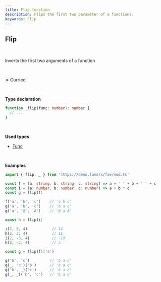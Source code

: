 ```yaml
---
title: Flip function
description: Flips the first two parameter of a functions.
keywords: Flip
---
```


## Flip
<br>

Inverts the first two arguments of a function

<br>

&cross; Curried

<br>

**Type declaration**

```typescript
function _flip(func: number): number {
  // ...
}
```
<br>

**Used types**
* [Func](/types/Func)

<br>

**Examples**
```typescript
import { flip, _ } from 'https://deno.land/x/fae/mod.ts'

const f = (a: string, b: string, c: string) => a + ' ' + b + ' ' + c
const i = (a: number, b: number, c: number) => a + b * c
const g = flip(f)

f('a', 'b', 'c')    // 'a b c'
g('a', 'b', 'c')    // 'b a c'
g('a', '@', 'A')    // '@ a A'

const h = flip(i)

i(2, 3, 4)           // 14
h(2, 3, 4)           // 11
i(2, -3, 4)          // -10
h(2, -3, 4)          // 5

const g = flip(f)('a')

g('b', 'c')         // 'b a c'
g(_, 'c')('b')      // 'b a c'
g('b', _)('c')      // 'b a c'
g(_, _)('b', 'c')   // 'b a c'
```